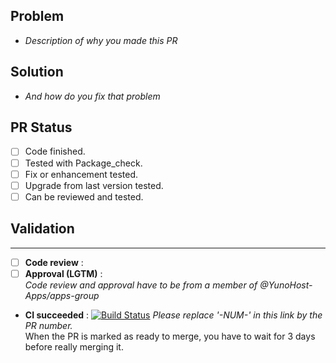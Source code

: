 ## Problem
- *Description of why you made this PR*

## Solution
- *And how do you fix that problem*

## PR Status
- [ ] Code finished.
- [ ] Tested with Package_check.
- [ ] Fix or enhancement tested.
- [ ] Upgrade from last version tested.
- [ ] Can be reviewed and tested.

## Validation
---
- [ ] **Code review** : 
- [ ] **Approval (LGTM)** :  
*Code review and approval have to be from a member of @YunoHost-Apps/apps-group*
- **CI succeeded** :
[![Build Status](https://ci-apps-hq.yunohost.org/jenkins/job/dokuwiki_ynh%20PR-NUM-/badge/icon)](https://ci-apps-hq.yunohost.org/jenkins/job/dokuwiki_ynh%20PR-NUM-/)
*Please replace '-NUM-' in this link by the PR number.*  
When the PR is marked as ready to merge, you have to wait for 3 days before really merging it.
